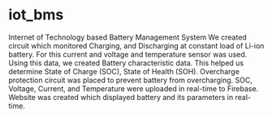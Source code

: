 # iot_bms
Internet of Technology based Battery Management System We created circuit which monitored Charging, and Discharging at constant load of Li-ion battery. For this current and voltage and temperature sensor was used.  Using this data, we created Battery characteristic data. This helped us determine State of Charge (SOC), State of Health (SOH). Overcharge protection circuit was placed to prevent battery from overcharging.   SOC, Voltage, Current, and Temperature  were uploaded in real-time to Firebase.  Website was created which displayed battery and its parameters in real-time.

